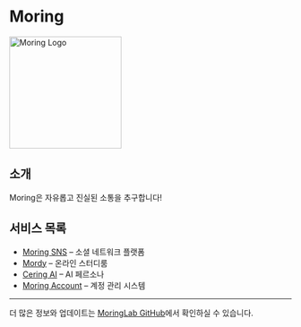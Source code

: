 # Moring

<img src="https://raw.githubusercontent.com/MoringLab/MoringLab/refs/heads/main/moring_logo.png" alt="Moring Logo" width="200"/>

## 소개

Moring은 자유롭고 진실된 소통을 추구합니다!

## 서비스 목록

* [Moring SNS](https://moring.louis1618.shop/) – 소셜 네트워크 플랫폼
* [Mordy](https://mordy.louis1618.shop/) – 온라인 스터디룸
* [Cering AI](https://cering.louis1618.shop/) – AI 페르소나
* [Moring Account](https://account.louis1618.shop/) – 계정 관리 시스템

---

더 많은 정보와 업데이트는 [MoringLab GitHub](https://github.com/MoringLab)에서 확인하실 수 있습니다.
